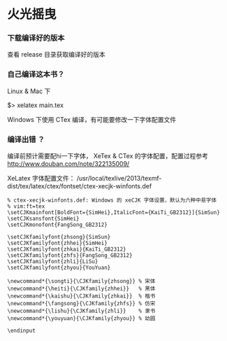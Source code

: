 # 火光摇曳

### 下载编译好的版本

查看 release 目录获取编译好的版本

### 自己编译这本书？
Linux & Mac 下

$> xelatex main.tex

Windows 下使用 CTex 编译，有可能要修改一下字体配置文件

### 编译出错 ？

编译前预计需要配hi一下字体， XeTex & CTex 的字体配置，配置过程参考 http://www.douban.com/note/322135009/

XeLatex 字体配置文件： /usr/local/texlive/2013/texmf-dist/tex/latex/ctex/fontset/ctex-xecjk-winfonts.def
    
    % ctex-xecjk-winfonts.def: Windows 的 xeCJK 字体设置，默认为六种中易字体
    % vim:ft=tex
    \setCJKmainfont[BoldFont={SimHei},ItalicFont={KaiTi_GB2312}]{SimSun}
    \setCJKsansfont{SimHei}
    \setCJKmonofont{FangSong_GB2312}
 
    \setCJKfamilyfont{zhsong}{SimSun}
    \setCJKfamilyfont{zhhei}{SimHei}
    \setCJKfamilyfont{zhkai}{KaiTi_GB2312}
    \setCJKfamilyfont{zhfs}{FangSong_GB2312}
    \setCJKfamilyfont{zhli}{LiSu}
    \setCJKfamilyfont{zhyou}{YouYuan}

    \newcommand*{\songti}{\CJKfamily{zhsong}} % 宋体
    \newcommand*{\heiti}{\CJKfamily{zhhei}}   % 黑体
    \newcommand*{\kaishu}{\CJKfamily{zhkai}}  % 楷书
    \newcommand*{\fangsong}{\CJKfamily{zhfs}} % 仿宋
    \newcommand*{\lishu}{\CJKfamily{zhli}}    % 隶书
    \newcommand*{\youyuan}{\CJKfamily{zhyou}} % 幼圆

    \endinput
              

